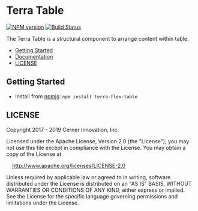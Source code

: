 # Terra Table


[![NPM version](https://badgen.net/npm/v/terra-flex-table)](https://www.npmjs.org/package/terra-flex-table)
[![Build Status](https://badgen.net/travis/cerner/terra-core)](https://travis-ci.com/cerner/terra-core)

The Terra Table is a structural component to arrange content within table.

- [Getting Started](#getting-started)
- [Documentation](https://github.com/cerner/terra-core/tree/master/packages/terra-flex-table/docs)
- [LICENSE](#license)

## Getting Started

- Install from [npmjs](https://www.npmjs.com): `npm install terra-flex-table`

## LICENSE

Copyright 2017 - 2019 Cerner Innovation, Inc.

Licensed under the Apache License, Version 2.0 (the "License"); you may not use this file except in compliance with the License. You may obtain a copy of the License at

&nbsp;&nbsp;&nbsp;&nbsp;http://www.apache.org/licenses/LICENSE-2.0

Unless required by applicable law or agreed to in writing, software distributed under the License is distributed on an "AS IS" BASIS, WITHOUT WARRANTIES OR CONDITIONS OF ANY KIND, either express or implied. See the License for the specific language governing permissions and limitations under the License.
